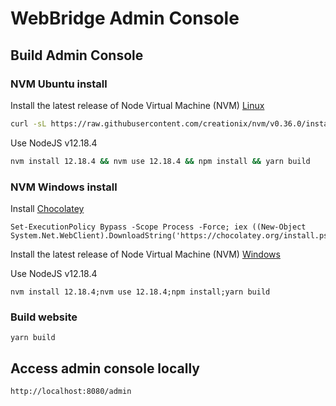 # WebBridge Admin Console

## Build Admin Console

### NVM Ubuntu install

Install the latest release of Node Virtual Machine (NVM) [Linux](https://github.com/nvm-sh/nvm/releases)

```bash
curl -sL https://raw.githubusercontent.com/creationix/nvm/v0.36.0/install.sh -o install_nvm.sh && chmod +x ./install_nvm.sh && ./install_nvm.sh
```

Use NodeJS v12.18.4

```bash
nvm install 12.18.4 && nvm use 12.18.4 && npm install && yarn build
```

### NVM Windows install

Install [Chocolatey](https://chocolatey.org)

```shell
Set-ExecutionPolicy Bypass -Scope Process -Force; iex ((New-Object System.Net.WebClient).DownloadString('https://chocolatey.org/install.ps1'))
```

Install the latest release of Node Virtual Machine (NVM) [Windows](https://github.com/coreybutler/nvm-windows/releases)

Use NodeJS v12.18.4

```shell
nvm install 12.18.4;nvm use 12.18.4;npm install;yarn build
```

### Build website

```shell
yarn build
```

## Access admin console locally

```http
http://localhost:8080/admin
```
